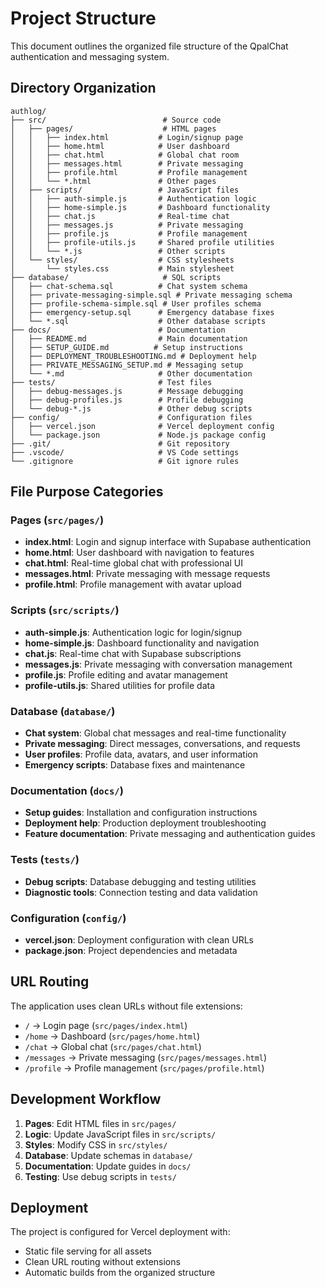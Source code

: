 # Project Structure

This document outlines the organized file structure of the QpalChat authentication and messaging system.

## Directory Organization

```
authlog/
├── src/                          # Source code
│   ├── pages/                    # HTML pages
│   │   ├── index.html           # Login/signup page
│   │   ├── home.html            # User dashboard
│   │   ├── chat.html            # Global chat room
│   │   ├── messages.html        # Private messaging
│   │   ├── profile.html         # Profile management
│   │   └── *.html               # Other pages
│   ├── scripts/                 # JavaScript files
│   │   ├── auth-simple.js       # Authentication logic
│   │   ├── home-simple.js       # Dashboard functionality
│   │   ├── chat.js              # Real-time chat
│   │   ├── messages.js          # Private messaging
│   │   ├── profile.js           # Profile management
│   │   ├── profile-utils.js     # Shared profile utilities
│   │   └── *.js                 # Other scripts
│   └── styles/                  # CSS stylesheets
│       └── styles.css           # Main stylesheet
├── database/                     # SQL scripts
│   ├── chat-schema.sql          # Chat system schema
│   ├── private-messaging-simple.sql # Private messaging schema
│   ├── profile-schema-simple.sql # User profiles schema
│   ├── emergency-setup.sql      # Emergency database fixes
│   └── *.sql                    # Other database scripts
├── docs/                        # Documentation
│   ├── README.md                # Main documentation
│   ├── SETUP_GUIDE.md          # Setup instructions
│   ├── DEPLOYMENT_TROUBLESHOOTING.md # Deployment help
│   ├── PRIVATE_MESSAGING_SETUP.md # Messaging setup
│   └── *.md                     # Other documentation
├── tests/                       # Test files
│   ├── debug-messages.js        # Message debugging
│   ├── debug-profiles.js        # Profile debugging
│   └── debug-*.js               # Other debug scripts
├── config/                      # Configuration files
│   ├── vercel.json              # Vercel deployment config
│   └── package.json             # Node.js package config
├── .git/                        # Git repository
├── .vscode/                     # VS Code settings
└── .gitignore                   # Git ignore rules
```

## File Purpose Categories

### Pages (`src/pages/`)
- **index.html**: Login and signup interface with Supabase authentication
- **home.html**: User dashboard with navigation to features
- **chat.html**: Real-time global chat with professional UI
- **messages.html**: Private messaging with message requests
- **profile.html**: Profile management with avatar upload

### Scripts (`src/scripts/`)
- **auth-simple.js**: Authentication logic for login/signup
- **home-simple.js**: Dashboard functionality and navigation
- **chat.js**: Real-time chat with Supabase subscriptions
- **messages.js**: Private messaging with conversation management
- **profile.js**: Profile editing and avatar management
- **profile-utils.js**: Shared utilities for profile data

### Database (`database/`)
- **Chat system**: Global chat messages and real-time functionality
- **Private messaging**: Direct messages, conversations, and requests
- **User profiles**: Profile data, avatars, and user information
- **Emergency scripts**: Database fixes and maintenance

### Documentation (`docs/`)
- **Setup guides**: Installation and configuration instructions
- **Deployment help**: Production deployment troubleshooting
- **Feature documentation**: Private messaging and authentication guides

### Tests (`tests/`)
- **Debug scripts**: Database debugging and testing utilities
- **Diagnostic tools**: Connection testing and data validation

### Configuration (`config/`)
- **vercel.json**: Deployment configuration with clean URLs
- **package.json**: Project dependencies and metadata

## URL Routing

The application uses clean URLs without file extensions:
- `/` → Login page (`src/pages/index.html`)
- `/home` → Dashboard (`src/pages/home.html`)
- `/chat` → Global chat (`src/pages/chat.html`)
- `/messages` → Private messaging (`src/pages/messages.html`)
- `/profile` → Profile management (`src/pages/profile.html`)

## Development Workflow

1. **Pages**: Edit HTML files in `src/pages/`
2. **Logic**: Update JavaScript files in `src/scripts/`
3. **Styles**: Modify CSS in `src/styles/`
4. **Database**: Update schemas in `database/`
5. **Documentation**: Update guides in `docs/`
6. **Testing**: Use debug scripts in `tests/`

## Deployment

The project is configured for Vercel deployment with:
- Static file serving for all assets
- Clean URL routing without extensions
- Automatic builds from the organized structure
